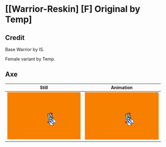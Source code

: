 # [\[Warrior-Reskin\] \[F\] Original by Temp]

## Credit

Base Warrior by IS.

Female variant by Temp.
	
## Axe

| Still | Animation |
| :---: | :-------: |
| ![Axe still](./Axe_000.png) | ![Axe animation](./Axe.gif) |

